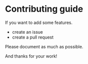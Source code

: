 # Contributing guide

If you want to add some features.

- create an issue
- create a pull request

Please document as much as possible. 

And thanks for your work!
